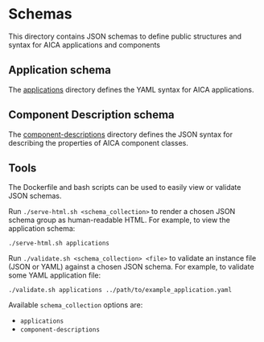 # Schemas

This directory contains JSON schemas to define public structures and syntax for AICA applications and components

## Application schema

The [applications](./applications) directory defines the YAML syntax for AICA applications.

## Component Description schema

The [component-descriptions](./component-descriptions) directory defines the JSON syntax for describing the properties
of AICA component classes.

## Tools

The Dockerfile and bash scripts can be used to easily view or validate JSON schemas.

Run `./serve-html.sh <schema_collection>` to render a chosen JSON schema group as human-readable HTML.
For example, to view the application schema:
```shell
./serve-html.sh applications
```

Run `./validate.sh <schema_collection> <file>` to validate an instance file (JSON or YAML) against a chosen JSON schema.
For example, to validate some YAML application file:
```shell
./validate.sh applications ../path/to/example_application.yaml
```

Available `schema_collection` options are:
- `applications`
- `component-descriptions`
